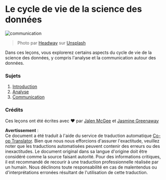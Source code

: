 <!--
CO_OP_TRANSLATOR_METADATA:
{
  "original_hash": "dd173fd30fc039a7a299898920680723",
  "translation_date": "2025-08-24T13:16:17+00:00",
  "source_file": "4-Data-Science-Lifecycle/README.md",
  "language_code": "fr"
}
-->
# Le cycle de vie de la science des données

![communication](../../../4-Data-Science-Lifecycle/images/communication.jpg)
> Photo par <a href="https://unsplash.com/@headwayio?utm_source=unsplash&utm_medium=referral&utm_content=creditCopyText">Headway</a> sur <a href="https://unsplash.com/s/photos/communication?utm_source=unsplash&utm_medium=referral&utm_content=creditCopyText">Unsplash</a>
  
Dans ces leçons, vous explorerez certains aspects du cycle de vie de la science des données, y compris l'analyse et la communication autour des données.

### Sujets

1. [Introduction](14-Introduction/README.md)
2. [Analyse](15-analyzing/README.md)
3. [Communication](16-communication/README.md)

### Crédits

Ces leçons ont été écrites avec ❤️ par [Jalen McGee](https://twitter.com/JalenMCG) et [Jasmine Greenaway](https://twitter.com/paladique)

**Avertissement** :  
Ce document a été traduit à l'aide du service de traduction automatique [Co-op Translator](https://github.com/Azure/co-op-translator). Bien que nous nous efforcions d'assurer l'exactitude, veuillez noter que les traductions automatisées peuvent contenir des erreurs ou des inexactitudes. Le document original dans sa langue d'origine doit être considéré comme la source faisant autorité. Pour des informations critiques, il est recommandé de recourir à une traduction professionnelle réalisée par un humain. Nous déclinons toute responsabilité en cas de malentendus ou d'interprétations erronées résultant de l'utilisation de cette traduction.